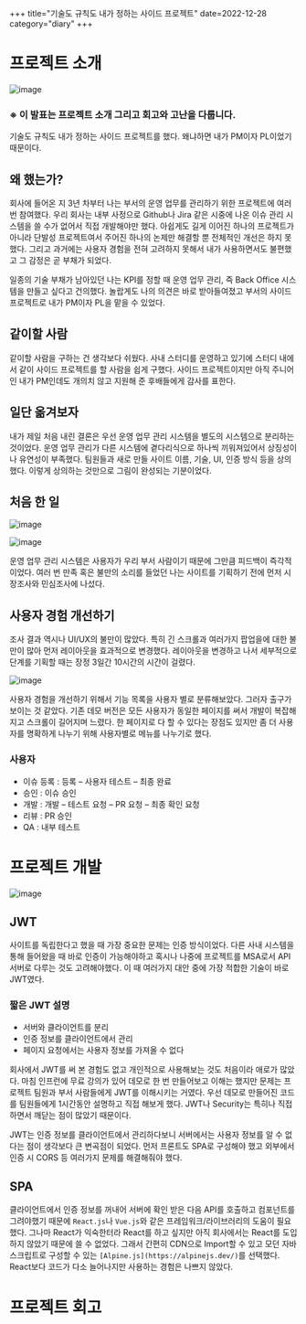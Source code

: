 +++
title="기술도 규칙도 내가 정하는 사이드 프로젝트"
date=2022-12-28
category="diary"
+++

# 프로젝트 소개

![image](/img/side_project_review_01.png)

### ※ 이 발표는 프로젝트 소개 그리고 회고와 고난을 다룹니다.

기술도 규칙도 내가 정하는 사이드 프로젝트를 했다. 왜냐하면 내가 PM이자 PL이었기 때문이다.

## 왜 했는가?

회사에 들어온 지 3년 차부터 나는 부서의 운영 업무를 관리하기 위한 프로젝트에 여러 번 참여했다. 
우리 회사는 내부 사정으로 Github나 Jira 같은 시중에 나온 이슈 관리 시스템을 쓸 수가 없어서 직접 개발해야만 했다.
아쉽게도 길게 이어진 하나의 프로젝트가 아니라 단발성 프로젝트여서 주어진 하나의 논제만 해결할 뿐 전체적인 개선은 하지 못했다.
그리고 과거에는 사용자 경험을 전혀 고려하지 못해서 내가 사용하면서도 불편했고 그 감정은 곧 부채가 되었다.
  
일종의 기술 부채가 남아있던 나는 KPI를 정할 때 운영 업무 관리, 즉 Back Office 시스템을 만들고 싶다고 건의했다.
놀랍게도 나의 의견은 바로 받아들여졌고 부서의 사이드 프로젝트로 내가 PM이자 PL을 맡을 수 있었다.

## 같이할 사람

같이할 사람을 구하는 건 생각보다 쉬웠다. 사내 스터디를 운영하고 있기에 스터디 내에서 같이 사이드 프로젝트를 할 사람을 쉽게 구했다.
사이드 프로젝트이지만 아직 주니어인 내가 PM인데도 개의치 않고 지원해 준 후배들에게 감사를 표한다.
  
## 일단 옮겨보자

내가 제일 처음 내린 결론은 우선 운영 업무 관리 시스템을 별도의 시스템으로 분리하는 것이었다.
운영 업무 관리가 다른 시스템에 곁다리식으로 하나씩 끼워져있어서 상징성이나 유연성이 부족했다.
팀원들과 새로 만들 사이트 이름, 기술, UI, 인증 방식 등을 상의했다. 이렇게 상의하는 것만으로 그림이 완성되는 기분이었다.

## 처음 한 일

![image](/img/side_project_review_03.png)

![image](/img/side_project_review_02.png)

운영 업무 관리 시스템은 사용자가 우리 부서 사람이기 때문에 그만큼 피드백이 즉각적이었다.
여러 번 만족 혹은 불만의 소리를 들었던 나는 사이트를 기획하기 전에 먼저 시장조사와 민심조사에 나섰다.
  

## 사용자 경험 개선하기

조사 결과 역시나 UI/UX의 불만이 많았다. 특히 긴 스크롤과 여러가지 팝업을에 대한 불만이 많아 먼저 레이아웃을 효과적으로 변경했다.
레이아웃을 변경하고 나서 세부적으로 단계를 기획할 때는 장정 3일간 10시간의 시간이 걸렸다.

![image](/img/side_project_review_05.png)

사용자 경험을 개선하기 위해서 기능 목록을 사용자 별로 분류해보았다. 그러자 출구가 보이는 것 같았다. 
기존 데모 버전은 모든 사용자가 동일한 페이지를 써서 개발이 복잡해지고 스크롤이 길어지며 느렸다. 
한 페이지로 다 할 수 있다는 장점도 있지만 좀 더 사용자를 명확하게 나누기 위해 사용자별로 메뉴를 나누기로 했다.

### 사용자

- 이슈 등록 : 등록 – 사용자 테스트 – 최종 완료
- 승인 : 이슈 승인
- 개발 : 개발 – 테스트 요청 – PR 요청 – 최종 확인 요청
- 리뷰 : PR 승인
- QA : 내부 테스트

# 프로젝트 개발

![image](/img/side_project_review_06.png)

## JWT

사이트를 독립한다고 했을 때 가장 중요한 문제는 인증 방식이었다. 
다른 사내 시스템을 통해 들어왔을 때 바로 인증이 가능해야하고 혹시나 나중에 프로젝트를 MSA로서 API 서버로 다루는 것도 고려해야했다.
이 때 여러가지 대안 중에 가장 적합한 기술이 바로 JWT였다. 

### 짧은 JWT 설명

- 서버와 클라이언트를 분리
- 인증 정보를 클라이언트에서 관리
- 페이지 요청에서는 사용자 정보를 가져올 수 없다

회사에서 JWT를 써 본 경험도 없고 개인적으로 사용해보는 것도 처음이라 애로가 많았다. 
마침 인프런에 무료 강의가 있어 데모로 한 번 만들어보고 이해는 했지만 문제는 프로젝트 팀원과 부서 사람들에게 JWT를 이해시키는 거였다.
우선 데모로 만들어진 코드를 팀원들에게 1시간동안 설명하고 직접 해보게 했다.
JWT나 Security는 특히나 직접 하면서 깨닫는 점이 많았기 때문이다.
  
JWT는 인증 정보를 클라이언트에서 관리하다보니 서버에서는 사용자 정보를 알 수 없다는 점이 생각보다 큰 변곡점이 되었다.
먼저 프론트도 SPA로 구성해야 했고 외부에서 인증 시 CORS 등 여러가지 문제를 해결해줘야 했다.

## SPA

클라이언트에서 인증 정보를 꺼내어 서버에 확인 받은 다음 API를 호출하고 컴포넌트를 그려야했기 때문에 `React.js`나 `Vue.js`와 같은
프레임워크/라이브러리의 도움이 필요했다. 그나마 React가 익숙한터라 React를 하고 싶지만 아직 회사에서는 React를 도입하지 않았기 때문에 쓸 수 없었다.
그래서 간편히 CDN으로 Import할 수 있고 모던 자바스크립트로 구성할 수 있는 `[Alpine.js](https://alpinejs.dev/)`를 선택했다.
React보다 코드가 다소 늘어나지만 사용하는 경험은 나쁘지 않았다. 


# 프로젝트 회고

